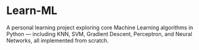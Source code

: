 # Learn-ML
A personal learning project exploring core Machine Learning algorithms in Python — including KNN, SVM, Gradient Descent, Perceptron, and Neural Networks, all implemented from scratch.
